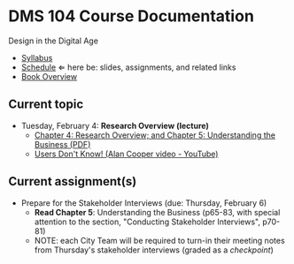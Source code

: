 # DMS 104 Course Documentation
Design in the Digital Age

- [Syllabus](syllabus.md)
- [Schedule](schedule.md)  &lArr; here be: slides, assignments, and related links
- [Book Overview](book-overview.md)

## Current topic

- Tuesday, February 4: **Research Overview (lecture)**
  - [Chapter 4: Research Overview; and Chapter 5: Understanding the Business (PDF)](06-research-overview/chapter4-and-5-summary.pdf)
  - [Users Don't Know! (Alan Cooper video - YouTube)](https://youtu.be/sNWBnCazIcU)

## Current assignment(s)

- Prepare for the Stakeholder Interviews (due: Thursday, February 6)
  - **Read Chapter 5**: Understanding the Business (p65-83, with special attention to the section, "Conducting Stakeholder Interviews", p70-81)
  - NOTE: each City Team will be required to turn-in their meeting notes from Thursday's stakeholder interviews (graded as a *checkpoint*)